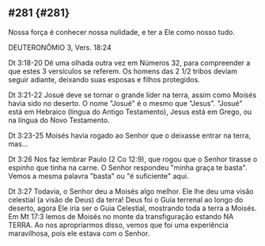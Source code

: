 ## #281 {#281}

Nossa força é conhecer nossa nulidade, e ter a Ele como nosso tudo.

DEUTERONÔMIO 3, Vers. 18:24

Dt 3:18-20 Dê uma olhada outra vez em Números 32, para compreender a que estes 3 versículos se referem. Os homens das 2 1/2 tribos deviam seguir adiante, deixando suas esposas e filhos protegidos.

Dt 3:21-22 Josué deve se tornar o grande líder na terra, assim como Moisés havia sido no deserto. O nome &quot;Josué&quot; é o mesmo que &quot;Jesus&quot;. &quot;Josué&quot; está em Hebraico (língua do Antigo Testamento), Jesus está em Grego, ou na língua do Novo Testamento.

Dt 3:23-25 Moisés havia rogado ao Senhor que o deixasse entrar na terra, mas...

Dt 3:26 Nos faz lembrar Paulo (2 Co 12:9), que rogou que o Senhor tirasse o espinho que tinha na carne. O Senhor respondeu &quot;minha graça te basta&quot;. Vemos a mesma palavra &quot;basta&quot; ou &quot;é suficiente&quot; aqui.

Dt 3:27 Todavia, o Senhor deu a Moisés algo melhor. Ele lhe deu uma visão celestial (a visão de Deus) da terra! Deus foi o Guia terrenal ao longo do deserto, agora Ele iria ser o Guia Celestial, mostrando toda a terra a Moisés. Em Mt 17:3 lemos de Moisés no monte da transfiguração estando NA TERRA. Ao nos apropriarmos disso, vemos que foi uma experiência maravilhosa, pois ele estava com o Senhor.